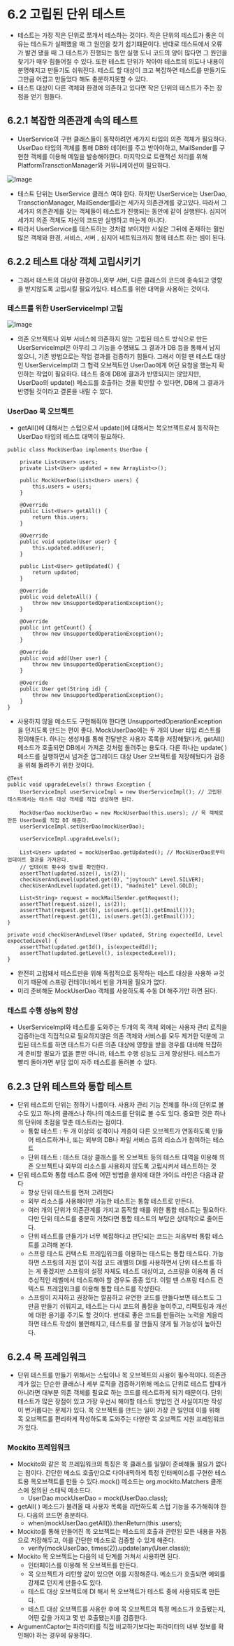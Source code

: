 # 6.2 고립된 단위 테스트 
- 테스트는 가장 작은 단위로 쪼개서 테스하는 것이다. 작은 단위의 테스트가 좋은 이유는 테스트가 실패했을 때 그 원인을 찾기 쉽기떄문이다. 반대로 테스트에서 오류가 발견 됐을 때 그 테스트가 진행되는 동안 실행 도니 코드의 양이 많다면 그 원인을 찾기가 매우 힘들어질 수 있다. 또한 테스트 단위가 작아야 테스트의 의도나 내용이 분명해지고 만들기도 쉬워진다. 테스트 할 대상이 크고 복잡하면 테스트를 만들기도 그만큼 어렵고 만들었다 해도 충분하지못할 수 있다.
- 테스트 대상이 다른 객체와 환경에 의존하고 있다면 작은 단위의 테스트가 주는 장점을 얻기 힘들다.

## 6.2.1 복잡한 의존관계 속의 테스트
- UserService의 구현 클래스들이 동작하려면 세가지 타입의 의존 객체가 필요하다. UserDao 타입의 객체를 통해 DB와 데이터를 주고 받아야하고, MailSender를 구현한 객체를 이용해 메일을 발송해야한다. 마지막으로 트랜잭션 처리를 위해 PlatformTransctionManager와 커뮤니케이션이 필요하다.

![Image](https://github.com/user-attachments/assets/a5ace457-bcbc-4c16-b34b-9dbfe10c73f9)

- 테스트 단위는 UserService 클래스 여야 한다. 하지만 UserService는 UserDao, TransctionManager, MailSender를라는 세가지 의존관계를 갖고있다. 따라서 그 세가지 의존관계를 갖는 객체들이 테스트가 진행되는 동안에 같이 실행된다. 심지어 세가지 의존 객체도 자신의 코드만 실행하고 마는게 아니다.
- 따라서 UserService를 테스트하는 것처럼 보이지만 사실은 그뒤에 존재하는 훨씬 많은 객체와 환경, 서비스, 서버 , 심지어 네트워크까지 함께 테스트 하는 셈이 된다.

## 6.2.2 테스트 대상 객체 고립시키기
- 그래서 테스트의 대상이 환경이나,외부 서버, 다른 클래스의 코드에 종속되고 영향을 받지않도록 고립시킬 필요가있다. 테스트를 위한 대역을 사용하는 것이다.

### 테스트를 위한 UserServiceImpl 고립

![Image](https://github.com/user-attachments/assets/ee6886b5-dc8b-4bd7-b5fd-8006b35d6c82)
- 의존 오브젝트나 외부 서비스에 의존하지 않는 고립된 테스트 방식으로 만든 UserServiceImpl은 아무리 그 기능을 수행돼도 그 결과가 DB 등을 통해서 남지 않으니, 기존 방법으로는 작업 결과를 검증하기 힘들다. 그래서 이럴 땐 테스트 대상인 UserServiceImpl과 그 협력 오브젝트인 UserDao에게 어던 요청을 했는지 확인하는 작업이 필요하다. 테스트 중에 DB에 결과가 반영되지는 않았지만, UserDao의 update() 메소드를 호출하는 것을 확인할 수 있다면, DB에 그 결과가 반영될 것이라고 결론을 내릴 수 있다.

### UserDao 목 오브젝트
- getAll()에 대해서는 스텁으로서 update()에 대해서는 목오브젝트로서 동작하는 UserDao 타입의 테스트 대역이 필요하다.
```
public class MockUserDao implements UserDao {

    private List<User> users;
    private List<User> updated = new ArrayList<>();

    public MockUserDao(List<User> users) {
        this.users = users;
    }

    @Override
    public List<User> getAll() {
        return this.users;
    }

    @Override
    public void update(User user) {
        this.updated.add(user);
    }

    public List<User> getUpdated() {
        return updated;
    }

    @Override
    public void deleteAll() {
        throw new UnsupportedOperationException();
    }

    @Override
    public int getCount() {
        throw new UnsupportedOperationException();
    }

    @Override
    public void add(User user) {
        throw new UnsupportedOperationException();
    }

    @Override
    public User get(String id) {
        throw new UnsupportedOperationException();
    }
}
```
- 사용하지 않을 메소드도 구현해줘야 한다면 UnsupportedOperationException을 던지도록 만드는 편이 좋다. MockUserDao에는 두 개의 User 타입 리스트를 정의해둔다. 하나는 생성자를 통해 전달받은 사용자 목록을 저장해뒀다가, getAll() 메소드가 호출되면 DB에서 가져온 것처럼 돌려주는 용도다. 다른 하나는 update( ) 메소드를 실행하면서 넘겨준 업그레이드 대상 User 오브젝트를 저장해뒀다가 검증을 위해 돌려주기 위한 것이다.
```
@Test
public void upgradeLevels() throws Exception {
    UserServiceImpl userServiceImpl = new UserServiceImpl(); // 고립된 테스트에서는 테스트 대상 객체를 직접 생성하면 된다.

    MockUserDao mockUserDao = new MockUserDao(this.users); // 목 객체로 만든 UserDao를 직접 DI 해준다.
    userServiceImpl.setUserDao(mockUserDao);
    
    userServiceImpl.upgradeLevels();

    List<User> updated = mockUserDao.getUpdated(); // MockUserDao로부터 업데이트 결과를 가져온다.
    // 업데이트 횟수와 정보를 확인한다.
    assertThat(updated.size(), is(2)); 
    checkUserAndLevel(updated.get(0), "joytouch" Level.SILVER);
    checkUserAndLevel(updated.get(1), "madnite1" Level.GOLD);

    List<String> request = mockMailSender.getRequest();
    assertThat(request.size(), is(2));
    assertThat(request.get(0), is(users.get(1).getEmail()));
    assertThat(request.get(1), is(users.get(3).getEmail()));
}

private void checkUserAndLevel(User updated, String expectedId, Level expectedLevel) {
    assertThat(updated.getId(), is(expectedId));
    assertThat(updated.getLevel(), is(expectedLevel));
}
```
- 완전히 고립돼서 테스트만을 위해 독립적으로 동작하는 테스트 대상을 사용하 ㄹ것이기 때문에 스프링 컨테이너에서 빈을 가져올 필요가 없다. 
- 미리 준비해둔 MockUserDao 객체를 사용하도록 수동 DI 해주기만 하면 된다. 


### 테스트 수행 성능의 향상
-  UserServiceImpl와 테스트를 도와주는 두개의 목 객체 외에는 사용자 관리 로직을 검증하는데 직접적으로 필요하지않은 의존 객체와 서비스를 모두 제거한 덕분에 고립된 테스트를 하면 테스트가 다른 의존 대상에 영향을 받을 경우를 대비해 복잡하게 준비할 필요가 없을 뿐만 아니라, 테스트 수행 성능도 크게 향상된다. 테스트가 빨리 돌아가면 부담 없이 자주 테스트를 돌려볼 수 있다.

## 6.2.3 단위 테스트와 통합 테스트
- 단위 테스트의 단위는 정하기 나름이다. 사용자 관리 기능 전체를 하나의 단위로 볼 수도 있고 하나의 클래스나 하나의 메소드를 단위로 볼 수도 있다. 중요한 것은 하나의 단위에 초점을 맞춘 테스트라는 점이다.
    - 통합 테스트 : 두 개 이상의 성격이나 계층이 다른 오브젝트가 연동하도록 만들어 테스트하거나, 또는 외부의 DB나 파일 서비스 등의 리소스가 참여하는 테스트
    - 단위 테스트 : 테스트 대상 클래스를 목 오브젝트 등의 테스트 대역을 이용해 의존 오브젝트나 외부의 리소스를 사용하지 않도록 고립시켜서 테스트하는 것
- 단위 테스트와 통합 테스트 중에 어떤 방법을 쓸지에 대한 가이드 라인은 다음과 같다
    - 항상 단위 테스트를 먼저 고려한다
    - 외부 리소스를 사용해야만 가능한 테스트는 통합 테스트로 만든다.
    - 여러 개의 단위가 의존관계를 가지고 동작할 때를 위한 통합 테스트는 필요하다. 다만 단위 테스트를 충분히 거쳤다면 통합 테스트의 부담은 상대적으로 줄어든다.
    - 단위 테스트를 만들기가 너무 복잡하다고 판단되는 코드는 처음부터 통합 테스트를 고려해 본다.
    - 스프링 테스트 컨텍스트 프레임워크를 이용하는 테스트는 통합 테스트다. 가능하면 스프링의 지원 없이 직접 코드 레벨의 DI를 사용하면서 단위 테스트를 하는 게 좋겠지만 스프링의 설정 자체도 테스트 대상이고, 스프링을 이용해 좀 더 추상적인 레벨에서 테스트해야 할 경우도 종종 있다. 이럴 땐 스프링 테스트 컨텍스트 프레임워크를 이용해 통합 테스트를 작성한다.
    - 스프링이 지지하고 권장하는 깔끔하고 유연한 코드를 만들다보면 테스트도 그만큼 만들기 쉬워지고, 테스트는 다시 코드의 품질을 높여주고, 리팩토링과 개선에 대한 용기를 주기도 할 것이다. 반대로 좋은 코드를 만들려는 노력을 게을리하면 테스트 작성이 불편해지고, 테스트를 잘 만들지 않게 될 가능성이 높아진다.

## 6.2.4 목 프레임워크
- 단위 테스트를 만들기 위해서는 스텁이나 목 오브젝트의 사용이 필수적이다. 의존관계가 없는 단순한 클래스나 세부 로직을 검증하기위해 메소드 단위로 테스트 할때가 아니라면 대부분 의존 객체를 필요로 하는 코드를 테스트하게 되기 때문이다. 단위테스트가 많은 장점이 있고 가장 우선시 해야할 테스트 방법인 건 사실이지만 작성이 번거롭다는 문제가 있다. 목 오브젝트를 만드는 일이 가장 큰 일인데 이를 위해 목 오브젝트를 편리하게 작성하도록 도와주는 다양한 목 오브젝트 지원 프레임워크가 있다.

### Mockito 프레임워크
- Mockito와 같은 목 프레임워크의 특징은 목 클래스를 일일이 준비해둘 필요가 없다는 점이다. 간단한 메소드 호출만으로 다이내믹하게 특정 인터페이스를 구현한 테스트용 목오브젝트를 만들 수 있다.mock() 메소드는 org.mockito.Matchers 클래스에 정의된 스태틱 메소드다.
    - UserDao mockUserDao = mock(UserDao.class);
- getAll( ) 메소드가 불려올 때 사용자 목록을 리턴하도록 스텁 기능을 추가해줘야 한다. 다음의 코드면 충분하다.
    - when(mockUserDao.getAll()).thenReturn(this .users);
- Mockito를 통해 만들어진 목 오브젝트는 메소드의 호출과 관련된 모든 내용을 자동으로 저장해두고, 이를 간단한 메소드로 검증할 수 있게 해준다.
    - verify(mockUserDao, times(2)).update(any(User.class));
- Mockito 목 오브젝트는 다음의 네 단계를 거쳐서 사용하면 된다.  
    - 인터페이스를 이용해 목 오브젝트를 만든다.
    - 목 오브젝트가 리턴할 값이 있으면 이를 지정해준다. 메소드가 호출되면 예외를 강제로 던지게 만들수도 있다.
    - 테스트 대상 오브젝트에 DI 해서 목 오브젝트가 테스트 중에 사용되도록 만든다.
    - 테스트 대상 오브젝트를 사용한 후에 목 오브젝트의 특정 메소드가 호출됐는지, 어떤 값을 가지고 몇 번 호출됐는지를 검증한다.
- ArgumentCaptor는 파라미터를 직접 비교하기보다는 파라미터의 내부 정보를 확인해야 하는 경우에 유용하다.